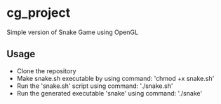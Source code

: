 # cg_project
Simple version of Snake Game using OpenGL

## Usage
* Clone the repository
* Make snake.sh executable by using command: 'chmod +x snake.sh'
* Run the 'snake.sh' script using command: './snake.sh'
* Run the generated executable 'snake' using command: './snake'
